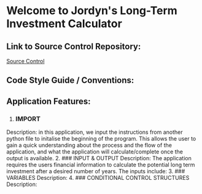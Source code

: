 # Welcome to Jordyn's Long-Term Investment Calculator 
## Link to Source Control Repository:
[Source Control](https://github.com/JanzenCode/JordynSmall_T1A3)
## Code Style Guide / Conventions:

## Application Features:
1. ### IMPORT
Description: in this application, we input the instructions from another python file to initalise the beginning of the program.
This allows the user to gain a quick understanding about the process and the flow of the application, and what the application will calculate/complete once the output is available.
2. ### INPUT & OUTPUT
Description: The application requires the users financial information to calculate the potential long term investment after a desired number of years.
The inputs include: 
3. ### VARIABLES 
Description:
4. ### CONDITIONAL CONTROL STRUCTURES 
Description:


